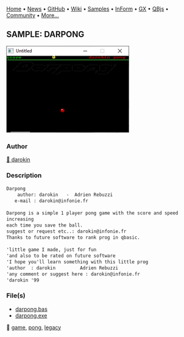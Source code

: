 [Home](https://qb64.com) • [News](../../news.md) • [GitHub](https://github.com/QB64Official/qb64) • [Wiki](https://github.com/QB64Official/qb64/wiki) • [Samples](../../samples.md) • [InForm](../../inform.md) • [GX](../../gx.md) • [QBjs](../../qbjs.md) • [Community](../../community.md) • [More...](../../more.md)

## SAMPLE: DARPONG

![screenshot.png](img/screenshot.png)

### Author

[🐝 darokin](../darokin.md) 

### Description

```text
Darpong
	author: darokin   -  Adrien Rebuzzi
   e-mail : darokin@infonie.fr

Darpong is a simple 1 player pong game with the score and speed increasing
each time you save the ball.
suggest or request etc..: darokin@infonie.fr
Thanks to future software to rank prog in qbasic.

'little game I made, just for fun
'and also to be rated on future software
'I hope you'll learn something with this little prog
'author  : darokin         Adrien Rebuzzi
'any comment or suggest here : darokin@infonie.fr
'darokin '99
```

### File(s)

* [darpong.bas](src/darpong.bas)
* [darpong.exe](src/darpong.exe)

🔗 [game](../game.md), [pong](../pong.md), [legacy](../legacy.md)
